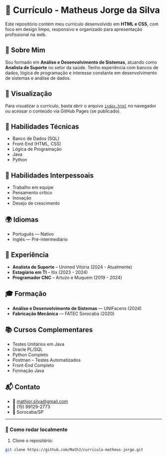 # 💼 Currículo - Matheus Jorge da Silva

Este repositório contém meu currículo desenvolvido em **HTML e CSS**, com foco em design limpo, responsivo e organizado para apresentação profissional na web.

## 🧑 Sobre Mim

Sou formado em **Análise e Desenvolvimento de Sistemas**, atuando como **Analista de Suporte** no setor da saúde. Tenho experiência com bancos de dados, lógica de programação e interesse constante em desenvolvimento de sistemas e análise de dados.

## 📄 Visualização

Para visualizar o currículo, basta abrir o arquivo [`index.html`](./index.html) no navegador ou acessar o conteúdo via GitHub Pages (se publicado).

## 🧠 Habilidades Técnicas

- Banco de Dados (SQL)
- Front-End (HTML, CSS)
- Lógica de Programação
- Java
- Python

## 🤝 Habilidades Interpessoais

- Trabalho em equipe
- Pensamento crítico
- Inovação
- Desejo de crescimento

## 🌍 Idiomas

- Português — Nativo  
- Inglês — Pré-intermediário

## 🏢 Experiência

- **Analista de Suporte** – Unimed Vitória (2024 - Atualmente)  
- **Estagiário em TI** – Itix (2023 - 2024)  
- **Programador CNC** – Artuzo e Muquem (2019 - 2024)

## 🎓 Formação

- **Análise e Desenvolvimento de Sistemas** — UNIFacens (2024)  
- **Fabricação Mecânica** — FATEC Sorocaba (2020)

## 📚 Cursos Complementares

- Testes Unitários em Java  
- Oracle PL/SQL  
- Python Completo  
- Postman – Testes Automatizados  
- Front-End Completo  
- Formação Java

## 📬 Contato

- 📧 mathjor.silva@gmail.com  
- 📱 (15) 99129-2773  
- 📍 Sorocaba/SP

---

### 🚀 Como rodar localmente

1. Clone o repositório:

```bash
git clone https://github.com/MathJ/curriculo-matheus-jorge.git
